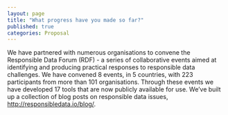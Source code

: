 ```yaml
---
layout: page
title: "What progress have you made so far?"
published: true
categories: Proposal
---
```


We have partnered with numerous organisations to convene the Responsible Data Forum (RDF) - a series of collaborative events aimed at identifying and producing practical responses to responsible data challenges. We have convened 8 events, in 5 countries, with 223 participants from more than 101 organisations. Through these events we have developed 17 tools that are now publicly available for use. We’ve built up a collection of blog posts on responsible data issues, http://responsibledata.io/blog/.